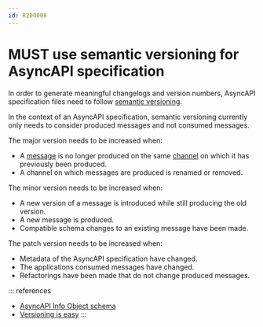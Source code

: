 ```yaml
---
id: R200008
---
```


# MUST use semantic versioning for AsyncAPI specification

In order to generate meaningful changelogs and version numbers, AsyncAPI specification files need to follow [semantic versioning](https://semver.org).

In the context of an AsyncAPI specification, semantic versioning currently only needs to consider produced messages and not consumed messages.

The major version needs to be increased when:

- A [message](https://www.asyncapi.com/docs/specifications/v2.3.0#messageObject) is no longer produced on the same [channel](https://www.asyncapi.com/docs/specifications/v2.3.0#channelsObject) on which it has previously been produced.
- A channel on which messages are produced is renamed or removed.

The minor version needs to be increased when:

- A new version of a message is introduced while still producing the old version.
- A new message is produced.
- Compatible schema changes to an existing message have been made.

The patch version needs to be increased when:

- Metadata of the AsyncAPI specification have changed.
- The applications consumed messages have changed.
- Refactorings have been made that do not change produced messages.

::: references

- [AsyncAPI Info Object schema](https://www.asyncapi.com/docs/specifications/v2.3.0#infoObject)
- [Versioning is easy](https://eventstack.tech/posts/versioning-is-easy)
  :::
